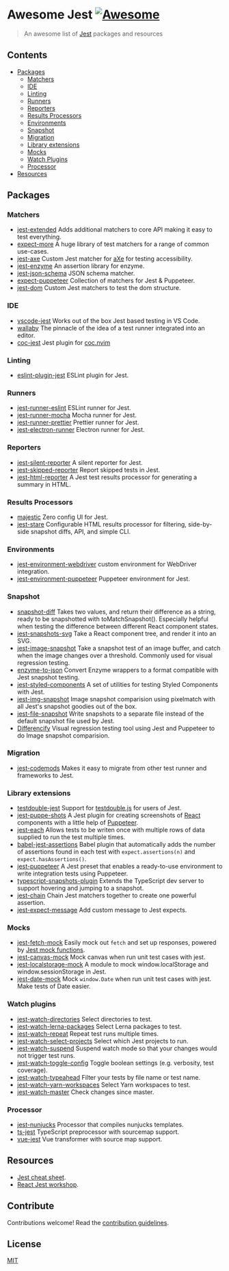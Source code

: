 # Awesome Jest [![Awesome](https://cdn.rawgit.com/sindresorhus/awesome/d7305f38d29fed78fa85652e3a63e154dd8e8829/media/badge.svg)](https://github.com/sindresorhus/awesome)

> An awesome list of [Jest](https://facebook.github.io/jest/) packages and resources


## Contents

- [Packages](#packages)
  * [Matchers](#matchers)
  * [IDE](#ide)
  * [Linting](#linting)
  * [Runners](#runners)
  * [Reporters](#reporters)
  * [Results Processors](#results-processors)
  * [Environments](#environments)
  * [Snapshot](#snapshot)
  * [Migration](#migration)
  * [Library extensions](#library-extensions)
  * [Mocks](#mocks)
  * [Watch Plugins](#watch-plugins)
  * [Processor](#processor)
- [Resources](#resources)


## Packages

### Matchers

- [jest-extended](https://www.github.com/jest-community/jest-extended) Adds additional matchers to core API making it easy to test everything.
- [expect-more](https://github.com/JamieMason/expect-more/tree/master/packages/expect-more-jest) A huge library of test matchers for a range of common use-cases.
- [jest-axe](https://github.com/nickcolley/jest-axe) Custom Jest matcher for [aXe](https://axe-core.org/) for testing accessibility.
- [jest-enzyme](https://github.com/FormidableLabs/enzyme-matchers/tree/master/packages/jest-enzyme) An assertion library for enzyme.
- [jest-json-schema](https://github.com/americanexpress/jest-json-schema) JSON schema matcher.
- [expect-puppeteer](https://github.com/smooth-code/jest-puppeteer/tree/master/packages/expect-puppeteer) Collection of matchers for Jest & Puppeteer.
- [jest-dom](https://github.com/gnapse/jest-dom) Custom Jest matchers to test the dom structure.

### IDE

- [vscode-jest](https://www.github.com/jest-community/vscode-jest) Works out of the box Jest based testing in VS Code.
- [wallaby](https://github.com/wallabyjs/public/) The pinnacle of the idea of a test runner integrated into an editor.
- [coc-jest](https://github.com/neoclide/coc-jest) Jest plugin for [coc.nvim](https://github.com/neoclide/coc.nvim)

### Linting

- [eslint-plugin-jest](https://www.github.com/jest-community/eslint-plugin-jest) ESLint plugin for Jest.

### Runners

- [jest-runner-eslint](https://www.github.com/jest-community/jest-runner-eslint) ESLint runner for Jest.
- [jest-runner-mocha](https://github.com/rogeliog/jest-runner-mocha) Mocha runner for Jest.
- [jest-runner-prettier](https://github.com/keplersj/jest-runner-prettier) Prettier runner for Jest.
- [jest-electron-runner](https://github.com/d4rkr00t/jest-electron-runner) Electron runner for Jest.

### Reporters

- [jest-silent-reporter](https://github.com/rickhanlonii/jest-silent-reporter) A silent reporter for Jest.
- [jest-skipped-reporter](https://github.com/rickhanlonii/jest-skipped-reporter) Report skipped tests in Jest.
- [jest-html-reporter](https://github.com/Hargne/jest-html-reporter)  A Jest test results processor for generating a summary in HTML. 

### Results Processors

- [majestic](https://github.com/Raathigesh/majestic) Zero config UI for Jest.
- [jest-stare](https://github.com/dkelosky/jest-stare) Configurable HTML results processor for filtering, side-by-side snapshot diffs, API, and simple CLI.

### Environments

- [jest-environment-webdriver](https://github.com/alexeyraspopov/jest-webdriver) custom environment for WebDriver integration.
- [jest-environment-puppeteer](https://github.com/smooth-code/jest-puppeteer/tree/master/packages/jest-environment-puppeteer) Puppeteer environment for Jest.

### Snapshot

- [snapshot-diff](https://www.github.com/jest-community/snapshot-diff) Takes two values, and return their difference as a string, ready to be snapshotted with toMatchSnapshot(). Especially helpful when testing the difference between different React component states.
- [jest-snapshots-svg](https://www.github.com/jest-community/jest-snapshots-svg) Take a React component tree, and render it into an SVG.
- [jest-image-snapshot](https://github.com/americanexpress/jest-image-snapshot) Take a snapshot test of an image buffer, and catch when the image changes over a threshold. Commonly used for visual regression testing.
- [enzyme-to-json](https://github.com/adriantoine/enzyme-to-json) Convert Enzyme wrappers to a format compatible with Jest snapshot testing.
- [jest-styled-components](https://github.com/styled-components/jest-styled-components) A set of utilities for testing Styled Components with Jest.
- [jest-img-snapshot](https://github.com/donysukardi/jest-img-snapshot) Image snapshot comparision using pixelmatch with all Jest's snapshot goodies out of the box.
- [jest-file-snapshot](https://github.com/satya164/jest-file-snapshot) Write snapshots to a separate file instead of the default snapshot file used by Jest.
- [Differencify](https://github.com/NimaSoroush/differencify) Visual regression testing tool using Jest and Puppeteer to do Image snapshot comparision.

### Migration

- [jest-codemods](https://github.com/skovhus/jest-codemods) Makes it easy to migrate from other test runner and frameworks to Jest.

### Library extensions

- [testdouble-jest](https://github.com/testdouble/testdouble-jest) Support for [testdouble.js](https://github.com/testdouble/testdouble.js) for users of Jest.
- [jest-puppe-shots](https://github.com/macku/jest-puppe-shots) A Jest plugin for creating screenshots of [React](https://reactjs.org/) components with a little help of [Puppeteer](https://github.com/GoogleChrome/puppeteer).
- [jest-each](https://www.github.com/mattphillips/jest-each) Allows tests to be writen once with multiple rows of data supplied to run the test multiple times.
- [babel-jest-assertions](https://www.github.com/mattphillips/babel-jest-assertions) Babel plugin that automatically adds the number of assertions found in each test with `expect.assertions(n)` and `expect.hasAssertions()`.
- [jest-puppeteer](https://github.com/smooth-code/jest-puppeteer) A Jest preset that enables a ready-to-use environment to write integration tests using Puppeteer.
- [typescript-snapshots-plugin](https://github.com/asvetliakov/typescript-snapshots-plugin) Extends the TypeScript dev server to support hovering and jumping to a snapshot.
- [jest-chain](https://github.com/mattphillips/jest-chain) Chain Jest matchers together to create one powerful assertion.
- [jest-expect-message](https://github.com/mattphillips/jest-expect-message) Add custom message to Jest expects.

### Mocks

- [jest-fetch-mock](https://github.com/jefflau/jest-fetch-mock) Easily mock out `fetch` and set up responses, powered by [Jest mock functions](https://facebook.github.io/jest/docs/en/mock-functions.html).
- [jest-canvas-mock](https://github.com/hustcc/jest-canvas-mock) Mock canvas when run unit test cases with jest.
- [jest-localstorage-mock](https://github.com/clarkbw/jest-localstorage-mock) A module to mock window.localStorage and window.sessionStorage in Jest.
- [jest-date-mock](https://github.com/hustcc/jest-date-mock) Mock `window.Date` when run unit test cases with jest. Make tests of Date easier.

### Watch plugins

- [jest-watch-directories](https://github.com/cameronhunter/jest-watch-directories/tree/master/packages/jest-watch-directories) Select directories to test.
- [jest-watch-lerna-packages](https://github.com/cameronhunter/jest-watch-directories/blob/master/packages/jest-watch-lerna-packages) Select Lerna packages to test.
- [jest-watch-repeat](https://github.com/unional/jest-watch-repeat) Repeat test runs multiple times.
- [jest-watch-select-projects](https://github.com/rogeliog/jest-watch-select-projects) Select which Jest projects to run.
- [jest-watch-suspend](https://github.com/unional/jest-watch-suspend) Suspend watch mode so that your changes would not trigger test runs.
- [jest-watch-toggle-config](https://github.com/jest-community/jest-watch-toggle-config) Toggle boolean settings (e.g. verbosity, test coverage).
- [jest-watch-typeahead](https://github.com/jest-community/jest-watch-typeahead) Filter your tests by file name or test name.
- [jest-watch-yarn-workspaces](https://github.com/cameronhunter/jest-watch-directories/tree/master/packages/jest-watch-yarn-workspaces) Select Yarn workspaces to test.
- [jest-watch-master](https://github.com/rickhanlonii/jest-watch-master) Check changes since master.

### Processor

- [jest-nunjucks](https://github.com/denar90/jest-nunjucks) Processor that compiles nunjucks templates.
- [ts-jest](https://github.com/kulshekhar/ts-jest) TypeScript preprocessor with sourcemap support.
- [vue-jest](https://github.com/vuejs/vue-jest) Vue transformer with source map support.

## Resources

- [Jest cheat sheet](https://github.com/sapegin/jest-cheat-sheet).
- [React Jest workshop](https://github.com/kentcdodds/react-jest-workshop).


## Contribute

Contributions welcome! Read the [contribution guidelines](/CONTRIBUTING.md).


## License

[MIT](/LICENSE)
